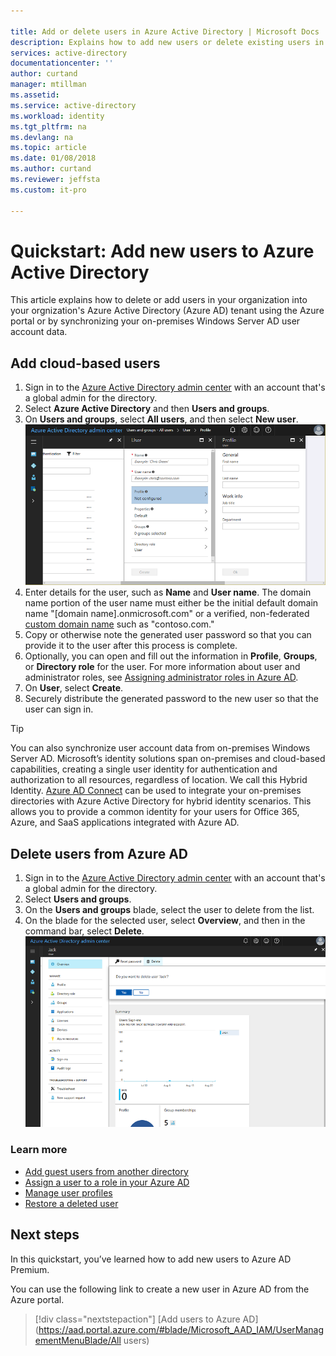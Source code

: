 ```yaml
---

title: Add or delete users in Azure Active Directory | Microsoft Docs
description: Explains how to add new users or delete existing users in Azure Active Directory
services: active-directory
documentationcenter: ''
author: curtand
manager: mtillman
ms.assetid: 
ms.service: active-directory
ms.workload: identity
ms.tgt_pltfrm: na
ms.devlang: na
ms.topic: article
ms.date: 01/08/2018
ms.author: curtand
ms.reviewer: jeffsta
ms.custom: it-pro

---
```

# Quickstart: Add new users to Azure Active Directory
This article explains how to delete or add users in your organization into your orgnization's Azure Active Directory (Azure AD) tenant using the Azure portal or by synchronizing your on-premises Windows Server AD user account data. 

## Add cloud-based users
1. Sign in to the [Azure Active Directory admin center](https://aad.portal.azure.com) with an account that's a global admin for the directory.
2. Select **Azure Active Directory** and then **Users and groups**.
3. On **Users and groups**, select **All users**, and then select **New user**.
   ![Selecting the Add command](./media/add-users-azure-active-directory/add-user.png)
4. Enter details for the user, such as **Name** and **User name**. The domain name portion of the user name must either be the initial default domain name "[domain name].onmicrosoft.com" or a verified, non-federated [custom domain name](add-custom-domain.md) such as "contoso.com."
5. Copy or otherwise note the generated user password so that you can provide it to the user after this process is complete.
6. Optionally, you can open and fill out the information in **Profile**, **Groups**, or **Directory role** for the user. For more information about user and administrator roles, see [Assigning administrator roles in Azure AD](active-directory-assign-admin-roles-azure-portal.md).
7. On **User**, select **Create**.
8. Securely distribute the generated password to the new user so that the user can sign in.

> [!TIP]
> You can also synchronize user account data from on-premises Windows Server AD. Microsoft’s identity solutions span on-premises and cloud-based capabilities, creating a single user identity for authentication and authorization to all resources, regardless of location. We call this Hybrid Identity. [Azure AD Connect](https://docs.microsoft.com/azure/active-directory/connect/active-directory-aadconnect) can be used to integrate your on-premises directories with Azure Active Directory for hybrid identity scenarios. This allows you to provide a common identity for your users for Office 365, Azure, and SaaS applications integrated with Azure AD. 

## Delete users from Azure AD
1. Sign in to the [Azure Active Directory admin center](https://aad.portal.azure.com) with an account that's a global admin for the directory.
2. Select **Users and groups**.
3. On the **Users and groups** blade, select the user to delete from the list. 
4. On the blade for the selected user, select **Overview**, and then in the command bar, select **Delete**.
   ![Selecting the Add command](./media/add-users-azure-active-directory/delete-user.png)


### Learn more 
* [Add guest users from another directory](active-directory-b2b-what-is-azure-ad-b2b.md) 
* [Assign a user to a role in your Azure AD](active-directory-users-assign-role-azure-portal.md)
* [Manage user profiles](active-directory-users-profile-azure-portal.md)
* [Restore a deleted user](active-directory-users-restore.md)



## Next steps
In this quickstart, you’ve learned how to add new users to Azure AD Premium. 

You can use the following link to create a new user in Azure AD from the Azure portal.

> [!div class="nextstepaction"]
> [Add users to Azure AD](https://aad.portal.azure.com/#blade/Microsoft_AAD_IAM/UserManagementMenuBlade/All users) 